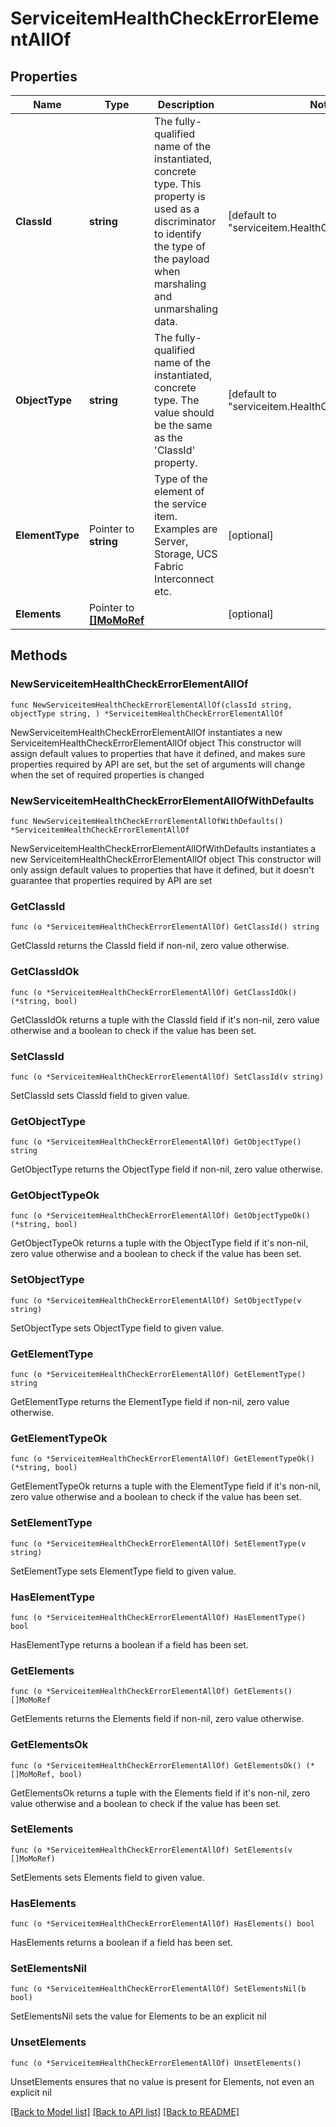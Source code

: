 # ServiceitemHealthCheckErrorElementAllOf

## Properties

Name | Type | Description | Notes
------------ | ------------- | ------------- | -------------
**ClassId** | **string** | The fully-qualified name of the instantiated, concrete type. This property is used as a discriminator to identify the type of the payload when marshaling and unmarshaling data. | [default to "serviceitem.HealthCheckErrorElement"]
**ObjectType** | **string** | The fully-qualified name of the instantiated, concrete type. The value should be the same as the &#39;ClassId&#39; property. | [default to "serviceitem.HealthCheckErrorElement"]
**ElementType** | Pointer to **string** | Type of the element of the service item. Examples are Server, Storage, UCS Fabric Interconnect etc. | [optional] 
**Elements** | Pointer to [**[]MoMoRef**](MoMoRef.md) |  | [optional] 

## Methods

### NewServiceitemHealthCheckErrorElementAllOf

`func NewServiceitemHealthCheckErrorElementAllOf(classId string, objectType string, ) *ServiceitemHealthCheckErrorElementAllOf`

NewServiceitemHealthCheckErrorElementAllOf instantiates a new ServiceitemHealthCheckErrorElementAllOf object
This constructor will assign default values to properties that have it defined,
and makes sure properties required by API are set, but the set of arguments
will change when the set of required properties is changed

### NewServiceitemHealthCheckErrorElementAllOfWithDefaults

`func NewServiceitemHealthCheckErrorElementAllOfWithDefaults() *ServiceitemHealthCheckErrorElementAllOf`

NewServiceitemHealthCheckErrorElementAllOfWithDefaults instantiates a new ServiceitemHealthCheckErrorElementAllOf object
This constructor will only assign default values to properties that have it defined,
but it doesn't guarantee that properties required by API are set

### GetClassId

`func (o *ServiceitemHealthCheckErrorElementAllOf) GetClassId() string`

GetClassId returns the ClassId field if non-nil, zero value otherwise.

### GetClassIdOk

`func (o *ServiceitemHealthCheckErrorElementAllOf) GetClassIdOk() (*string, bool)`

GetClassIdOk returns a tuple with the ClassId field if it's non-nil, zero value otherwise
and a boolean to check if the value has been set.

### SetClassId

`func (o *ServiceitemHealthCheckErrorElementAllOf) SetClassId(v string)`

SetClassId sets ClassId field to given value.


### GetObjectType

`func (o *ServiceitemHealthCheckErrorElementAllOf) GetObjectType() string`

GetObjectType returns the ObjectType field if non-nil, zero value otherwise.

### GetObjectTypeOk

`func (o *ServiceitemHealthCheckErrorElementAllOf) GetObjectTypeOk() (*string, bool)`

GetObjectTypeOk returns a tuple with the ObjectType field if it's non-nil, zero value otherwise
and a boolean to check if the value has been set.

### SetObjectType

`func (o *ServiceitemHealthCheckErrorElementAllOf) SetObjectType(v string)`

SetObjectType sets ObjectType field to given value.


### GetElementType

`func (o *ServiceitemHealthCheckErrorElementAllOf) GetElementType() string`

GetElementType returns the ElementType field if non-nil, zero value otherwise.

### GetElementTypeOk

`func (o *ServiceitemHealthCheckErrorElementAllOf) GetElementTypeOk() (*string, bool)`

GetElementTypeOk returns a tuple with the ElementType field if it's non-nil, zero value otherwise
and a boolean to check if the value has been set.

### SetElementType

`func (o *ServiceitemHealthCheckErrorElementAllOf) SetElementType(v string)`

SetElementType sets ElementType field to given value.

### HasElementType

`func (o *ServiceitemHealthCheckErrorElementAllOf) HasElementType() bool`

HasElementType returns a boolean if a field has been set.

### GetElements

`func (o *ServiceitemHealthCheckErrorElementAllOf) GetElements() []MoMoRef`

GetElements returns the Elements field if non-nil, zero value otherwise.

### GetElementsOk

`func (o *ServiceitemHealthCheckErrorElementAllOf) GetElementsOk() (*[]MoMoRef, bool)`

GetElementsOk returns a tuple with the Elements field if it's non-nil, zero value otherwise
and a boolean to check if the value has been set.

### SetElements

`func (o *ServiceitemHealthCheckErrorElementAllOf) SetElements(v []MoMoRef)`

SetElements sets Elements field to given value.

### HasElements

`func (o *ServiceitemHealthCheckErrorElementAllOf) HasElements() bool`

HasElements returns a boolean if a field has been set.

### SetElementsNil

`func (o *ServiceitemHealthCheckErrorElementAllOf) SetElementsNil(b bool)`

 SetElementsNil sets the value for Elements to be an explicit nil

### UnsetElements
`func (o *ServiceitemHealthCheckErrorElementAllOf) UnsetElements()`

UnsetElements ensures that no value is present for Elements, not even an explicit nil

[[Back to Model list]](../README.md#documentation-for-models) [[Back to API list]](../README.md#documentation-for-api-endpoints) [[Back to README]](../README.md)


